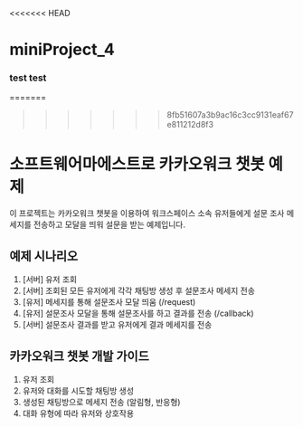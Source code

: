 <<<<<<< HEAD
# miniProject_4

### test test
=======
>>>>>>> 8fb51607a3b9ac16c3cc9131eaf67e811212d8f3
# 소프트웨어마에스트로 카카오워크 챗봇 예제

이 프로젝트는 카카오워크 챗봇을 이용하여
워크스페이스 소속 유저들에게 설문 조사 메세지를 전송하고 모달을 띄워 설문을 받는 예제입니다.

## 예제 시나리오

1. [서버] 유저 조회
2. [서버] 조회된 모든 유저에게 각각 채팅방 생성 후 설문조사 메세지 전송
3. [유저] 메세지를 통해 설문조사 모달 띄움 (/request)
4. [유저] 설문조사 모달을 통해 설문조사를 하고 결과를 전송 (/callback)
5. [서버] 설문조사 결과를 받고 유저에게 결과 메세지를 전송

## 카카오워크 챗봇 개발 가이드

1. 유저 조회
2. 유저와 대화를 시도할 채팅방 생성
3. 생성된 채팅방으로 메세지 전송 (알림형, 반응형)
4. 대화 유형에 따라 유저와 상호작용
